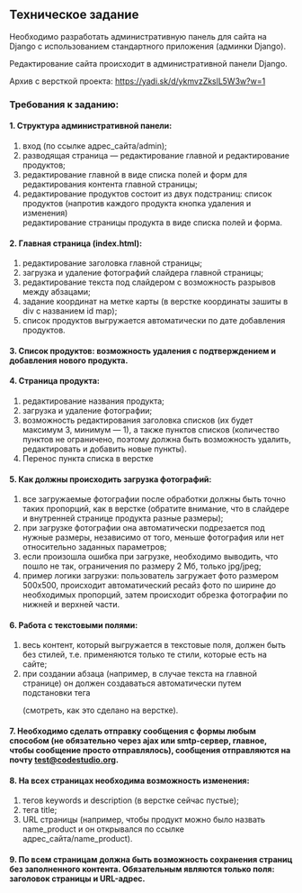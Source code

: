 ## Техническое задание

Необходимо разработать административную панель для сайта на Django с использованием стандартного приложения (админки Django).

Редактирование сайта происходит в административной панели Django.

Архив с версткой проекта:
https://yadi.sk/d/ykmvzZkslL5W3w?w=1

### Требования к заданию:

#### 1. Структура административной панели:

1) вход (по ссылке адрес_сайта/admin); 
2) разводящая страница — редактирование главной и редактирование продуктов; 
3) редактирование главной в виде списка полей и форм для редактирования контента главной страницы; 
4) редактирование продуктов состоит из двух подстраниц: 
список продуктов (напротив каждого продукта кнопка удаления и изменения)  
редактирование страницы продукта в виде списка полей и форма.  

#### 2. Главная страница (index.html):
1) редактирование заголовка главной страницы; 
2) загрузка и удаление фотографий слайдера главной страницы; 
3) редактирование текста под слайдером с возможность разрывов между абзацами; 
4) задание координат на метке карты (в верстке координаты зашиты в div с названием id map); 
5) список продуктов выгружается автоматически по дате добавления продуктов.

#### 3. Список продуктов: возможность удаления с подтверждением и добавления нового продукта.

#### 4. Страница продукта:
1) редактирование названия продукта; 
2) загрузка и удаление фотографии; 
3) возможность редактирования заголовка списков (их будет максимум 3, минимум — 1), а также пунктов списков (количество пунктов не ограничено, поэтому должна быть возможность удалить, редактировать и добавить новые пункты). 
4) Перенос пункта списка в верстке

#### 5. Как должны происходить загрузка фотографий:
1) все загружаемые фотографии после обработки должны быть точно таких пропорций, как в верстке (обратите внимание, что в слайдере и внутренней странице продукта разные размеры);
2) при загрузке фотографии она автоматически подрезается под нужные размеры, независимо от того, меньше фотография или нет относительно заданных параметров;
3) если произошла ошибка при загрузке, необходимо выводить, что пошло не так, ограничения по размеру 2 Мб, только jpg/jpeg; 
4) пример логики загрузки: пользователь загружает фото размером 500x500, происходит автоматический ресайз фото по ширине до необходимых пропорций, затем происходит обрезка фотографии по нижней и верхней части.

#### 6. Работа с текстовыми полями:
1) весь контент, который выгружается в текстовые поля, должен быть без стилей, т.е. применяются только те стили, которые есть на сайте; 
2) при создании абзаца (например, в случае текста на главной странице) он должен создаваться автоматически путем подстановки тега <p></p> (смотреть, как это сделано на верстке). 

#### 7. Необходимо сделать отправку сообщения с формы любым способом (не обязательно через ajax или smtp-сервер, главное, чтобы сообщение просто отправлялось), сообщения отправляются на почту test@codestudio.org.

#### 8. На всех страницах необходима возможность изменения:
1) тегов keywords и description (в верстке сейчас пустые); 
2) тега title; 
3) URL страницы (например, чтобы продукт можно было назвать name_product и он открывался по ссылке адрес_сайта/name_product). 

#### 9. По всем страницам должна быть возможность сохранения страниц без заполненного контента. Обязательным являются только поля: заголовок страницы и URL-адрес.
